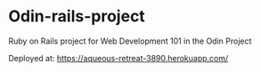Odin-rails-project
==================

Ruby on Rails project for Web Development 101 in the Odin Project

Deployed at:
https://aqueous-retreat-3890.herokuapp.com/